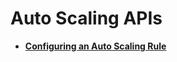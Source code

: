 # Auto Scaling APIs<a name="EN-US_TOPIC_0172486181"></a>

-   **[Configuring an Auto Scaling Rule](configuring-an-auto-scaling-rule.md)**  


